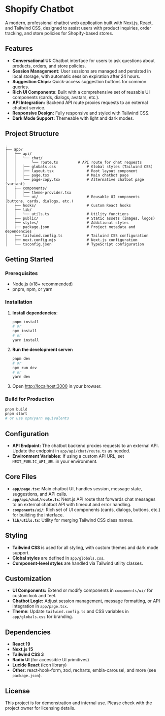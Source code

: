 # Shopify Chatbot

A modern, professional chatbot web application built with Next.js, React, and Tailwind CSS, designed to assist users with product inquiries, order tracking, and store policies for Shopify-based stores.

## Features

- **Conversational UI:** Chatbot interface for users to ask questions about products, orders, and store policies.
- **Session Management:** User sessions are managed and persisted in local storage, with automatic session expiration after 24 hours.
- **Suggestion Chips:** Quick-access suggestion buttons for common queries.
- **Rich UI Components:** Built with a comprehensive set of reusable UI components (cards, dialogs, avatars, etc.).
- **API Integration:** Backend API route proxies requests to an external chatbot service.
- **Responsive Design:** Fully responsive and styled with Tailwind CSS.
- **Dark Mode Support:** Themeable with light and dark modes.

## Project Structure

```
.
├── app/
│   ├── api/
│   │   └── chat/
│   │       └── route.ts         # API route for chat requests
│   │   ├── globals.css              # Global styles (Tailwind CSS)
│   │   ├── layout.tsx               # Root layout component
│   │   ├── page.tsx                 # Main chatbot page
│   │   └── page-copy.tsx            # Alternative chatbot page (variant)
│   ├── components/
│   │   ├── theme-provider.tsx
│   │   └── ui/                      # Reusable UI components (buttons, cards, dialogs, etc.)
│   ├── hooks/                       # Custom React hooks
│   ├── lib/
│   │   └── utils.ts                 # Utility functions
│   ├── public/                      # Static assets (images, logos)
│   ├── styles/                      # Additional styles
│   ├── package.json                 # Project metadata and dependencies
│   ├── tailwind.config.ts           # Tailwind CSS configuration
│   ├── next.config.mjs              # Next.js configuration
│   └── tsconfig.json                # TypeScript configuration
```

## Getting Started

### Prerequisites

- Node.js (v18+ recommended)
- pnpm, npm, or yarn

### Installation

1. **Install dependencies:**
   ```bash
   pnpm install
   # or
   npm install
   # or
   yarn install
   ```

2. **Run the development server:**
   ```bash
   pnpm dev
   # or
   npm run dev
   # or
   yarn dev
   ```

3. Open [http://localhost:3000](http://localhost:3000) in your browser.

### Build for Production

```bash
pnpm build
pnpm start
# or use npm/yarn equivalents
```

## Configuration

- **API Endpoint:** The chatbot backend proxies requests to an external API. Update the endpoint in `app/api/chat/route.ts` as needed.
- **Environment Variables:** If using a custom API URL, set `NEXT_PUBLIC_API_URL` in your environment.

## Core Files

- **`app/page.tsx`**: Main chatbot UI, handles session, message state, suggestions, and API calls.
- **`app/api/chat/route.ts`**: Next.js API route that forwards chat messages to an external chatbot API with timeout and error handling.
- **`components/ui/`**: Rich set of UI components (cards, dialogs, buttons, etc.) for building the interface.
- **`lib/utils.ts`**: Utility for merging Tailwind CSS class names.

## Styling

- **Tailwind CSS** is used for all styling, with custom themes and dark mode support.
- **Global styles** are defined in `app/globals.css`.
- **Component-level styles** are handled via Tailwind utility classes.

## Customization

- **UI Components:** Extend or modify components in `components/ui/` for custom look and feel.
- **Chatbot Logic:** Adjust session management, message formatting, or API integration in `app/page.tsx`.
- **Theme:** Update `tailwind.config.ts` and CSS variables in `app/globals.css` for branding.

## Dependencies

- **React 19**
- **Next.js 15**
- **Tailwind CSS 3**
- **Radix UI** (for accessible UI primitives)
- **Lucide React** (icon library)
- **Other:** react-hook-form, zod, recharts, embla-carousel, and more (see `package.json`).

## License

This project is for demonstration and internal use. Please check with the project owner for licensing details. 